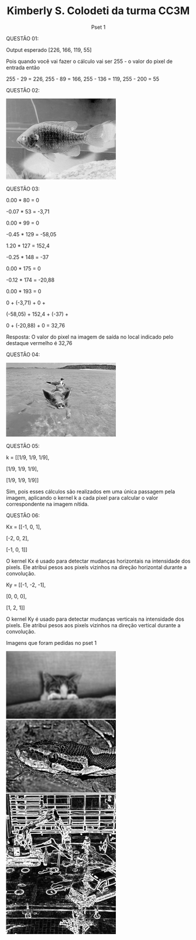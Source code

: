 <h1 align="center">Kimberly S. Colodeti da turma CC3M</h1>
<p align="center">Pset 1</p>
<p>QUESTÃO 01:</p>
<p>Output esperado [226, 166, 119, 55] </p>
<p>Pois quando você vai fazer o cálculo vai ser 255 - o valor do pixel de entrada então </p>
<p>255 - 29 = 226, 255 - 89 = 166, 255 - 136 = 119, 255 - 200 = 55</p>
<p>QUESTÃO 02:</p>
<img src="https://github.com/KimberlyScaldaC/PSET_1/blob/main/imgs/bluegill.png"/>
<p>QUESTÃO 03:</p>
<p> 0.00 * 80  = 0</p>
<p>-0.07 * 53  = -3,71</p>
<p> 0.00 * 99  = 0</p>
<p>-0.45 * 129 = -58,05</p>
<p> 1.20 * 127 = 152,4</p>
<p>-0.25 * 148 = -37</p>
<p> 0.00 * 175 = 0</p>
<p>-0.12 * 174 = -20,88</p>
<p> 0.00 * 193 = 0</p>
<p>    0    + (-3,71)  +   0   +</p>
<p>(-58,05) +  152,4   + (-37) +</p>
<p>    0    + (-20,88) +   0     = 32,76</p>
<p>Resposta: O valor do pixel na imagem de saída no local indicado pelo destaque vermelho é 32,76</p>
<p>QUESTÃO 04:</p>
<img src="https://github.com/KimberlyScaldaC/PSET_1/blob/main/imgs/pigbird.png"/>
<p>QUESTÃO 05:</p>
<p>k = [[1/9, 1/9, 1/9],</p>
<p>[1/9, 1/9, 1/9],</p>
<p>[1/9, 1/9, 1/9]]</p>
<p>Sim, pois esses cálculos são realizados em uma única passagem pela imagem, 
aplicando o kernel k a cada pixel para calcular o valor correspondente na imagem nítida.</p>
<p>QUESTÃO 06:</p>
<p>Kx = [[-1, 0, 1],</p>
<p>[-2, 0, 2],</p>
<p>[-1, 0, 1]]</p>
<p>O kernel Kx é usado para detectar mudanças horizontais na intensidade dos pixels. 
Ele atribui pesos aos pixels vizinhos na direção horizontal durante a convolução.</p>
<p>Ky = [[-1, -2, -1],</p>
<p>[0, 0, 0],</p>
<p>[1, 2, 1]]</p>
<p>O kernel Ky é usado para detectar mudanças verticais na intensidade dos pixels. 
    Ele atribui pesos aos pixels vizinhos na direção vertical durante a convolução.</p>

<p>Imagens que foram pedidas no pset 1</p>
<img src="https://github.com/KimberlyScaldaC/PSET_1/blob/main/imgs/cat.png"/>
<img src="https://github.com/KimberlyScaldaC/PSET_1/blob/main/imgs/python.png"/>
<img src="https://github.com/KimberlyScaldaC/PSET_1/blob/main/imgs/construct.png"/>
